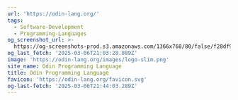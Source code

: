 ```yaml
---
url: 'https://odin-lang.org/'
tags:
  - Software-Development
  - Programming-Languages
og_screenshot_url: >-
  https://og-screenshots-prod.s3.amazonaws.com/1366x768/80/false/f28df91d5c65052eb3d3bc42985bf60331139eb3e0b1e1b27e8859d5d8e27ddf.jpeg
og_last_fetch: '2025-03-06T21:03:28.089Z'
image: 'https://odin-lang.org/images/logo-slim.png'
site_name: Odin Programming Language
title: Odin Programming Language
favicon: 'https://odin-lang.org/favicon.svg'
og-last-fetch: '2025-03-06T21:44:03.289Z'
---
```


